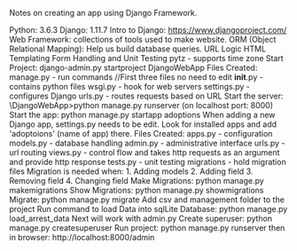 Notes on creating an app using Django Framework.

Python: 3.6.3
Django: 1.11.7
Intro to Django: https://www.djangoproject.com/
Web Framework: collections of tools used to make website.
	ORM (Object Relational Mapping): Help us build database queries.
	URL Logic
	HTML Templating
	Form Handling and Unit Testing
	pytz - supports time zone
Start Project: django-admin.py startproject DjangoWebApp
Files Created:
	manage.py - run commands					//First three files no need to edit
	__init__.py - contains python files
	wsgi.py - hook for web servers
	settings.py - configures Django
	urls.py - routes requests based on URL
Start the server: \DjangoWebApp>python manage.py runserver (on localhost port: 8000)
Start the app: python manage.py startapp adoptions
When adding a new Django app, settings.py needs to be edit. Look for installed apps and add 'adoptoions' (name of app) there.
Files Created:
	apps.py - configuration 
	models.py - database handling
	admin.py - administrative interface
	urls.py - url routing
	views.py - control flow and takes http requests as an argument and provide http response
	tests.py - unit testing
	migrations - hold migration files
Migration is needed when:
	1. Adding models
	2. Adding field
	3. Removing field
	4. Changing field
Make Migrations: python manage.py makemigrations
Show Migrations: python manage.py showmigrations
Migrate: python manage.py migrate
Add csv and management folder to the project
Run command to load Data into sqlLite Database: python manage.py load_arrest_data
Next will work with admin.py
Create superuser: python manage.py createsuperuser
Run project: python manage.py runserver then in browser: http://localhost:8000/admin
        
